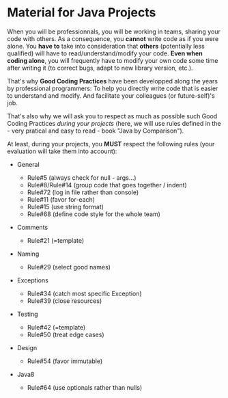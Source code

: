 # Material for Java Projects

When you will be professionnals, you will be working in teams, sharing your code with others. As a consequence, you **cannot** write code as if you were alone. You **have to** take into consideration that **others** (potentially less qualified) will have to read/understand/modify your code. **Even when coding alone**, you will frequently have to modify your own code some time after writing it (to correct bugs, adapt to new library version, etc.).

That's why **Good Coding Practices** have been developped along the years by professional programmers: To help you directly write code that is easier to understand and modify. And facilitate your colleagues (or future-self)'s job.

That's also why we will ask you to respect as much as possible such Good Coding Practices *during your projects* (here, we will use rules defined in the - very pratical and easy to read - book "Java by Comparison").

At least, during your projects, you **MUST** respect the following rules (your evaluation will take them into account):

* General
    * Rule#5 (always check for null - args...)
    * Rule#8/Rule#14 (group code that goes together / indent)
    * Rule#72 (log in file rather than console)
    * Rule#11 (favor for-each)
    * Rule#15 (use string format)
    * Rule#68 (define code style for the whole team)

* Comments
    * Rule#21 (=template)

* Naming
    * Rule#29 (select good names)

* Exceptions
    * Rule#34 (catch most specific Exception)
    * Rule#39 (close resources)

* Testing
    * Rule#42 (=template)
    * Rule#50 (treat edge cases)

* Design
    * Rule#54 (favor immutable)

* Java8
    * Rule#64 (use optionals rather than nulls)
